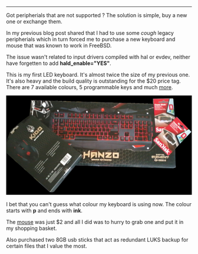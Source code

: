
---

Got peripherials that are not supported ? The solution is simple, buy a new one or exchange them.

In my previous blog post shared that I had to use some *cough* legacy peripherials which in turn forced me to purchase a new keyboard and mouse that was known to work in FreeBSD.

The issue wasn't related to input drivers compiled with hal or evdev, neither have forgetten to add **hald_enable="YES"**.

This is my first LED keyboard. It's almost twice the size of my previous one. It's also heavy and the build quality is outstanding for the $20 price tag. There are 7 available colours, 5 programmable keys and much [more](http://pc-professional.info/keyboards/wired-keyboards/856-element-keyboard-kb1000g.html).

![](img/file/new_keyboard/kb.jpg)

I bet that you can't guess what colour my keyboard is using now. The colour starts with **p** and ends with **ink**.

The [mouse](http://pc-professional.info/mice/wired-mice/859-ms-1050g.html) was just $2 and all I did was to hurry to grab one and put it in my shopping basket.

Also purchased two 8GB usb sticks that act as redundant LUKS backup for certain files that I value the most.
